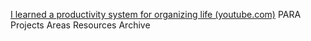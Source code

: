 [I learned a productivity system for organizing life (youtube.com)](https://www.youtube.com/watch?v=0_44XEVOwek)
PARA
Projects
Areas
Resources
Archive
